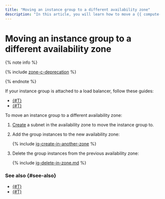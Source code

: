```yaml
---
title: "Moving an instance group to a different availability zone"
description: "In this article, you will learn how to move a {{ compute-name }} instance group across availability zones."
---
```


# Moving an instance group to a different availability zone



{% note info %}

{% include [zone-c-deprecation](../../../_includes/vpc/zone-c-deprecation.md) %}

{% endnote %}


If your instance group is attached to a load balancer, follow these guides:
* [{#T}](move-group-with-nlb.md)
* [{#T}](move-group-with-alb.md)

To move an instance group to a different availability zone:
1. [Create](../../../vpc/operations/subnet-create.md) a subnet in the availability zone to move the instance group to.
1. Add the group instances to the new availability zone:

   {% include [ig-create-in-another-zone](../../../_includes/compute/ig-create-in-another-zone.md) %}

1. Delete the group instances from the previous availability zone:

   {% include [ig-delete-in-zone.md](../../../_includes/compute/ig-delete-in-zone.md) %}

### See also {#see-also}

* [{#T}](move-group-with-nlb.md)
* [{#T}](move-group-with-alb.md)
